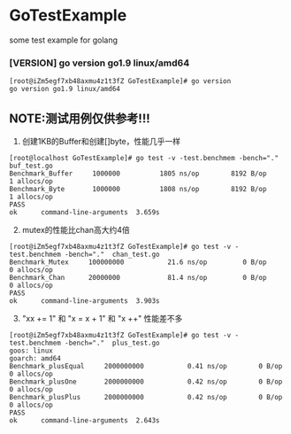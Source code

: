 # GoTestExample
some test example for golang

### [VERSION] go version go1.9 linux/amd64
```
[root@iZm5egf7xb48axmu4z1t3fZ GoTestExample]# go version
go version go1.9 linux/amd64
```
## NOTE:测试用例仅供参考!!!


1. 创建1KB的Buffer和创建[]byte，性能几乎一样
```
[root@localhost GoTestExample]# go test -v -test.benchmem -bench="."  buf_test.go
Benchmark_Buffer 	 1000000	      1805 ns/op	    8192 B/op	       1 allocs/op
Benchmark_Byte   	 1000000	      1808 ns/op	    8192 B/op	       1 allocs/op
PASS
ok  	command-line-arguments	3.659s
```

2. mutex的性能比chan高大约4倍
```
[root@iZm5egf7xb48axmu4z1t3fZ GoTestExample]# go test -v -test.benchmem -bench="."  chan_test.go
Benchmark_Mutex 	100000000	        21.6 ns/op	       0 B/op	       0 allocs/op
Benchmark_Chan  	20000000	        81.4 ns/op	       0 B/op	       0 allocs/op
PASS
ok  	command-line-arguments	3.903s
```
3. "xx += 1" 和 "x = x + 1" 和 "x ++" 性能差不多
```
[root@iZm5egf7xb48axmu4z1t3fZ GoTestExample]# go test -v -test.benchmem -bench="."  plus_test.go
goos: linux
goarch: amd64
Benchmark_plusEqual     2000000000           0.41 ns/op        0 B/op          0 allocs/op
Benchmark_plusOne       2000000000           0.42 ns/op        0 B/op          0 allocs/op
Benchmark_plusPlus      2000000000           0.42 ns/op        0 B/op          0 allocs/op
PASS
ok      command-line-arguments  2.643s
```

